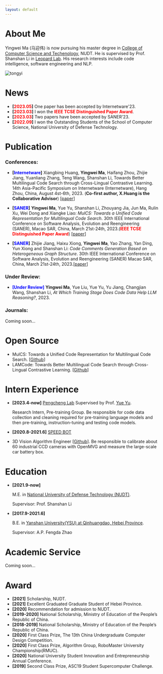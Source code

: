 ```yaml
---
layout: default
---
```


# About Me

Yingwei Ma (马迎伟) is now pursuing his master degree in <a href="https://www.nudt.edu.cn/xysz/jsjxy/index.htm">College of Computer Science and Techenology</a>, NUDT. He is supervised by Prof. Shanshan Li in [Leopard Lab](https://leopard-lab.github.io/index.html). His research interests include code intelligence, software engineering and NLP.

![tongyi](https://github.com/user-attachments/assets/fd3558c7-5953-404b-8d89-59070a6a12b0)


# News
- **[<font color="#FF0000">2023.05</font>]** One paper has been accepted by Internetware'23.
- **[<font color="#FF0000">2023.03</font>]** I won the **<font color="#FF0000">IEEE TCSE Distinguished Paper Award</font>**.
- **[<font color="#FF0000">2023.03</font>]** Two papers have been accepted by SANER'23.
- **[<font color="#FF0000">2022.09</font>]** I won the Outstanding Students of the School of Computer Science, National University of Defense Technology.


# Publication

### Conferences: 
- **[<font color="#0000FF">Internetware</font>]** Xiangbing Huang, **Yingwei Ma**, Haifang Zhou, Zhijie Jiang, Yuanliang Zhang, Teng Wang, Shanshan Li, Towards Better Multilingual Code Search through Cross-Lingual Contrastive Learning. 14th Asia-Pacific Symposium on Internetware (Internetware), Hang Zhou, China, August 4st-6th, 2023. (**Co-first author, X.Huang is the Collaborative Advisor**) [[paper](https://github.com/yingweima2022/yingweima2022.github.io/blob/main/ref/paper/Interware__MulCode.pdf)]

- **[<font color="#0000FF">SANER</font>]** **Yingwei Ma**, Yue Yu, Shanshan Li, Zhouyang Jia, Jun Ma, Rulin Xu, Wei Dong and Xiangke Liao: *MulCS: Towards a Unified Code Representation for Multilingual Code Search*. 30th IEEE International Conference on Software Analysis, Evolution and Reengineering (SANER), Macao SAR, China, March 21st-24th, 2023.(**<font color="#FF0000">IEEE TCSE Distinguished Paper Award</font>**) [[paper](https://yuyue.github.io/res/paper/MulCS-saner2023.pdf)]

- **[<font color="#0000FF">SANER</font>]** Zhijie Jiang, Haixu Xiong, **Yingwei Ma**, Yao Zhang, Yan Ding, Yun Xiong and Shanshan Li: *Code Comments Generation Based on Heterogeneous Graph Structure*. 30th IEEE International Conference on Software Analysis, Evolution and Reengineering (SANER) Macao SAR, China, March 21st-24th, 2023.[[paper](https://ieeexplore.ieee.org/abstract/document/10123590/)]

### Under Review: 

- **<font color="#0000FF">[Under Review]</font>** **Yingwei Ma**, Yue Liu, Yue Yu, Yu Jiang, Changjian Wang, Shanshan Li, *At Which Training Stage Does Code Data Help LLM Reasoning?*, 2023.

### Journals: 

Coming soon...

# Open Source

- MulCS: Towards a Unified Code Representation for Multilingual Code Search. \[[Github](https://github.com/yingweima2022/MulCS)]
- LAMCode: Towards Better Multilingual Code Search through Cross-Lingual Contrastive Learning. \[[Github](https://github.com/yingweima2022/LAMCode)]

# Intern Experience

- **[2023.4-now]** [Pengcheng Lab](https://www.pcl.ac.cn/)
  Supervised by Prof. [Yue Yu](https://yuyue.github.io/).
  
  Research Intern, Pre-training Group.
  Be responsible for code data collection and cleaning required for pre-training language models and then pre-training, instruction-tuning and testing code models.

- **[2020.8-2021.6]** [SPEED BOT](https://www.speedbot.net/zh-cn/about)
- 
  3D Vision Algorithm Engineer [[Github](https://github.com/193769981/speedbot_cali)].
  Be responsible to calibrate about 60 industrial CCD cameras with OpenMVG and measure the large-scale car battery box.

# Education

- **[2021.9-now]** 

  M.E. in <a href="https://english.nudt.edu.cn/">National University of Defense Technology (NUDT)</a>. 

  Supervisor: Prof. Shanshan Li


- **[2017.9-2021.6]** 

  B.E. in <a href="http://english.ysu.edu.cn/">Yanshan University(YSU) at Qinhuangdao, Hebei Province</a>.

  Supervisor: A.P. Fengda Zhao


# Academic Service

Coming soon...


# Award
- **[2021]** Scholarship, NUDT.
- **[2021]** Excellent Graduated Graduate Student of Hebei Province.
- **[2020]** Recommendation for admission to NUDT.
- **[2019-2020]** National Scholarship, Ministry of Education of the People’s Republic of China.
- **[2018-2019]** National Scholarship, Ministry of Education of the People’s Republic of China.
- **[2020]** First Class Prize, The 13th China Undergraduate Computer Design Competition.
- **[2020]** First Class Prize, Algorithm Group, RoboMaster University Championship(RMUC).
- **[2020]** National University Student Innovation and Entrepreneurship Annual Conference.
- **[2019]** Second Class Prize, ASC19 Student Supercomputer Challenge.
